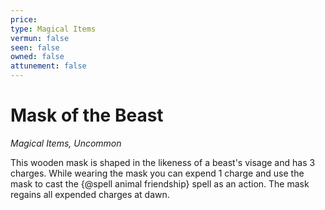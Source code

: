 ```yaml
---
price: 
type: Magical Items
vermun: false
seen: false
owned: false
attunement: false
---
```

# Mask of the Beast

*Magical Items, Uncommon*

This wooden mask is shaped in the likeness of a beast's visage and has 3 charges. While wearing the mask you can expend 1 charge and use the mask to cast the {@spell animal friendship} spell as an action. The mask regains all expended charges at dawn.